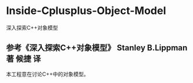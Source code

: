 # Inside-Cplusplus-Object-Model
深入探索C++对象模型
## 参考《深入探索C++对象模型》 Stanley B.Lippman著 候捷 译
 本工程意在讨论C++中的对象模型。
